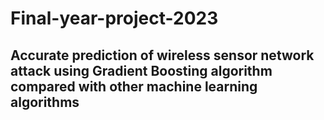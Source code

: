 # Final-year-project-2023
## Accurate prediction of wireless sensor network attack using Gradient Boosting algorithm compared with other machine learning algorithms
